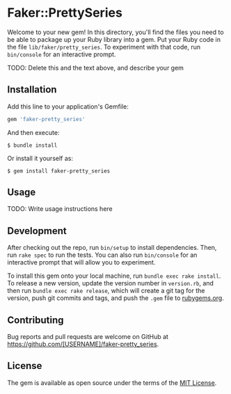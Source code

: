# Faker::PrettySeries

Welcome to your new gem! In this directory, you'll find the files you need to be able to package up your Ruby library into a gem. Put your Ruby code in the file `lib/faker/pretty_series`. To experiment with that code, run `bin/console` for an interactive prompt.

TODO: Delete this and the text above, and describe your gem

## Installation

Add this line to your application's Gemfile:

```ruby
gem 'faker-pretty_series'
```

And then execute:

    $ bundle install

Or install it yourself as:

    $ gem install faker-pretty_series

## Usage

TODO: Write usage instructions here

## Development

After checking out the repo, run `bin/setup` to install dependencies. Then, run `rake spec` to run the tests. You can also run `bin/console` for an interactive prompt that will allow you to experiment.

To install this gem onto your local machine, run `bundle exec rake install`. To release a new version, update the version number in `version.rb`, and then run `bundle exec rake release`, which will create a git tag for the version, push git commits and tags, and push the `.gem` file to [rubygems.org](https://rubygems.org).

## Contributing

Bug reports and pull requests are welcome on GitHub at https://github.com/[USERNAME]/faker-pretty_series.


## License

The gem is available as open source under the terms of the [MIT License](https://opensource.org/licenses/MIT).
